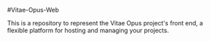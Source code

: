#Vitae-Opus-Web

This is a repository to represent the Vitae Opus project's front end, a flexible platform for hosting and managing your projects.
